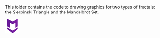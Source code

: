 This folder contains the code to drawing graphics for two types of fractals: the Sierpinski Triangle and the Mandelbrot Set.

![alt text](https://github.com/adam-p/markdown-here/raw/master/src/common/images/icon48.png)
